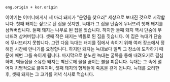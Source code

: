 `eng.origin + kor.origin`

이야기는 어머니에게서 세 마리 돼지가 "운명을 찾으러" 세상으로 보내진 것으로 시작합니다. 첫째 돼지는 짚으로 된 집을 짓지만, 늑대가 그 집을 단숨에 무너뜨려 첫째 돼지를 삼켜버립니다. 둘째 돼지는 나무로 된 집을 짓습니다. 하지만 둘째 돼지 역시 단숨에 무너뜨려 삼켜버립니다. 셋째 작은 돼지는 벽돌로 된 집을 짓습니다. 이 집은 늑대가 단숨에 무너뜨리지 못합니다. 그런 다음 늑대는 돼지를 집에서 속이기 위해 여러 장소에서 정해진 시간에 만나기를 요청합니다. 하지만 돼지는 늑대보다 일찍 그 장소에 도착하기 때문에 매번 그를 속이게 됩니다. 마지막으로 분노한 늑대는 굴뚝을 통해 내려오기로 결심하며, 벽돌집을 소유한 돼지는 벽난로에 물을 끓이는 불을 피웁니다. 늑대는 그 속에 떨어져 치명적으로 끓여지며, 셋째 돼지의 형제들이 죽음을 갚게 됩니다. 늑대를 요리한 후, 셋째 돼지는 그 고기를 저녁 식사로 먹습니다.
